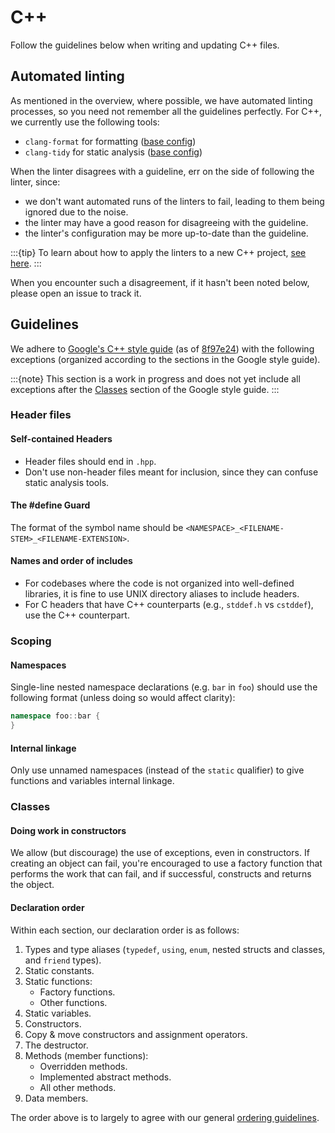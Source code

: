 # C++

Follow the guidelines below when writing and updating C++ files.

## Automated linting

As mentioned in the overview, where possible, we have automated linting processes, so you need not
remember all the guidelines perfectly. For C++, we currently use the following tools:

* `clang-format` for formatting ([base config][clang-format-config])
* `clang-tidy` for static analysis ([base config][clang-tidy-config])

When the linter disagrees with a guideline, err on the side of following the linter, since:

* we don't want automated runs of the linters to fail, leading to them being ignored due to the
  noise.
* the linter may have a good reason for disagreeing with the guideline.
* the linter's configuration may be more up-to-date than the guideline.

:::{tip}
To learn about how to apply the linters to a new C++ project, [see here][adding-cpp-linting].
:::

When you encounter such a disagreement, if it hasn't been noted below, please open an issue to track
it.

## Guidelines

We adhere to [Google's C++ style guide][google-cpp-style-guide] (as of
[8f97e24][google-styleguide-8f97e24]) with the following exceptions (organized according to the
sections in the Google style guide).

:::{note}
This section is a work in progress and does not yet include all exceptions after the
[Classes][google-cpp-style-guide-classes] section of the Google style guide.
:::

### Header files

#### Self-contained Headers

* Header files should end in `.hpp`.
* Don't use non-header files meant for inclusion, since they can confuse static analysis tools.

#### The #define Guard

The format of the symbol name should be `<NAMESPACE>_<FILENAME-STEM>_<FILENAME-EXTENSION>`.

#### Names and order of includes

* For codebases where the code is not organized into well-defined libraries, it is fine to use UNIX
  directory aliases to include headers.
* For C headers that have C++ counterparts (e.g., `stddef.h` vs `cstddef`), use the C++ counterpart.

### Scoping

#### Namespaces

Single-line nested namespace declarations (e.g. `bar` in `foo`) should use the following format
(unless doing so would affect clarity):

```cpp
namespace foo::bar {
}
```

#### Internal linkage

Only use unnamed namespaces (instead of the `static` qualifier) to give functions and variables
internal linkage.

### Classes

#### Doing work in constructors

We allow (but discourage) the use of exceptions, even in constructors. If creating an object can
fail, you're encouraged to use a factory function that performs the work that can fail, and if
successful, constructs and returns the object.

#### Declaration order

Within each section, our declaration order is as follows:

1. Types and type aliases (`typedef`, `using`, `enum`, nested structs and classes, and `friend`
   types).
2. Static constants.
3. Static functions:
   * Factory functions.
   * Other functions.
4. Static variables.
5. Constructors.
6. Copy & move constructors and assignment operators.
7. The destructor.
8. Methods (member functions):
   * Overridden methods.
   * Implemented abstract methods.
   * All other methods.
9. Data members.

The order above is to largely to agree with our general
[ordering guidelines](./contrib-guides-general.md#declaration-order).

[adding-cpp-linting]: https://github.com/y-scope/yscope-dev-utils/blob/main/docs/lint-tools-cpp.md
[clang-format-config]: https://github.com/y-scope/yscope-dev-utils/blob/main/lint-configs/.clang-format
[clang-tidy-config]: https://github.com/y-scope/yscope-dev-utils/blob/main/lint-configs/.clang-tidy
[google-cpp-style-guide]: https://google.github.io/styleguide/cppguide.html
[google-cpp-style-guide-classes]: https://google.github.io/styleguide/cppguide.html#Classes
[google-styleguide-8f97e24]: https://github.com/google/styleguide/tree/8f97e24da04753c7a15eda6b02114a01ec3146f5
